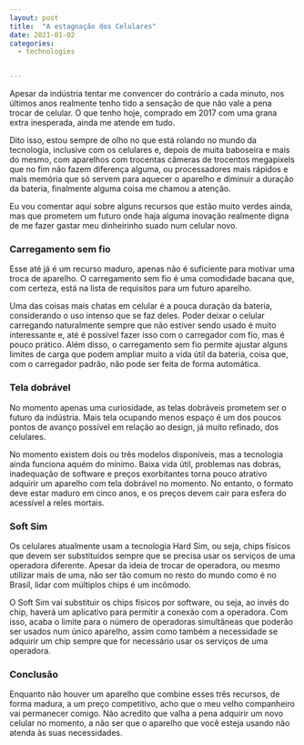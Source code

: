 ```yaml
---
layout: post
title:  "A estagnação dos Celulares"
date: 2021-01-02
categories: 
  - technologies


---
```


Apesar da indústria tentar me convencer do contrário a cada minuto, nos últimos anos realmente tenho tido a sensação de que não vale a pena trocar de celular. O que tenho hoje, comprado em 2017 com uma grana extra inesperada, ainda me atende em tudo.

<!--more-->

Dito isso, estou sempre de olho no que está rolando no mundo da tecnologia, inclusive com os celulares e, depois de muita baboseira e mais do mesmo, com aparelhos com trocentas câmeras de trocentos megapixels que no fim não fazem diferença alguma, ou processadores mais rápidos e mais memória que só servem para aquecer o aparelho e diminuir a duração da bateria, finalmente alguma coisa me chamou a atenção.

Eu vou comentar aqui sobre alguns recursos que estão muito verdes ainda, mas que prometem um futuro onde haja alguma inovação realmente digna de me fazer gastar meu dinheirinho suado num celular novo.

### Carregamento sem fio

Esse até já é um recurso maduro, apenas não é suficiente para motivar uma troca de aparelho. O carregamento sem fio é uma comodidade bacana que, com certeza, está na lista de requisitos para um futuro aparelho.

Uma das coisas mais chatas em celular é a pouca duração da bateria, considerando o uso intenso que se faz deles. Poder deixar o celular carregando naturalmente sempre que não estiver sendo usado é muito interessante e, até é possível fazer isso com o carregador com fio, mas é pouco prático. Além disso, o carregamento sem fio permite ajustar alguns limites de carga que podem ampliar muito a vida útil da bateria, coisa que, com o carregador padrão, não pode ser feita de forma automática.

### Tela dobrável

No momento apenas uma curiosidade, as telas dobráveis prometem ser o futuro da indústria. Mais tela ocupando menos espaço é um dos poucos pontos de avanço possível em relação ao design, já muito refinado, dos celulares.

No momento existem dois ou três modelos disponíveis, mas a tecnologia ainda funciona aquém do mínimo. Baixa vida útil, problemas nas dobras, inadequação de software e preços exorbitantes torna pouco atrativo adquirir um aparelho com tela dobrável no momento. No entanto, o formato deve estar maduro em cinco anos, e os preços devem cair para esfera do acessível a reles mortais.

### Soft Sim

Os celulares atualmente usam a tecnologia Hard Sim, ou seja, chips físicos que devem ser substituídos sempre que se precisa usar os serviços de uma operadora diferente. Apesar da ideia de trocar de operadora, ou mesmo utilizar mais de uma, não ser tão comum no resto do mundo como é no Brasil, lidar com múltiplos chips é um incômodo.

O Soft Sim vai substituir os chips físicos por software, ou seja, ao invés do chip, haverá um aplicativo para permitir a conexão com a operadora. Com isso, acaba o limite para o número de operadoras simultâneas que poderão ser usados num único aparelho, assim como também a necessidade se adquirir um chip sempre que for necessário usar os serviços de uma operadora.

### Conclusão

Enquanto não houver um aparelho que combine esses três recursos, de forma madura, a um preço competitivo, acho que o meu velho companheiro vai permanecer comigo. Não acredito que valha a pena adquirir um novo celular no momento, a não ser que o aparelho que você esteja usando não atenda às suas necessidades.